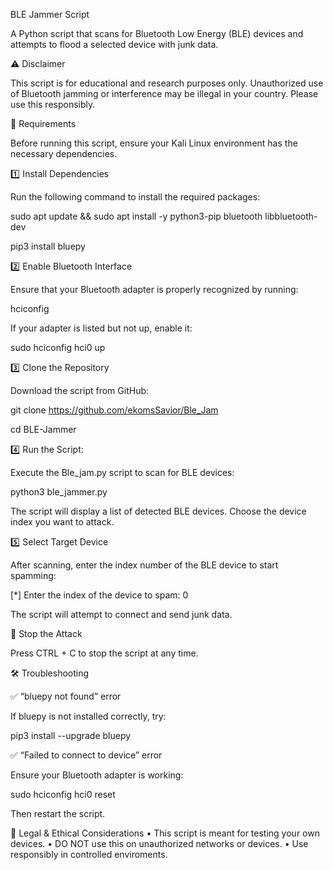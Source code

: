 BLE Jammer Script

A Python script that scans for Bluetooth Low Energy (BLE) devices and attempts to flood a selected device with junk data.

⚠️ Disclaimer

This script is for educational and research purposes only. Unauthorized use of Bluetooth jamming or interference may be illegal in your country. Please use this responsibly.

🔧 Requirements

Before running this script, ensure your Kali Linux environment has the necessary dependencies.

1️⃣ Install Dependencies

Run the following command to install the required packages:

sudo apt update && sudo apt install -y python3-pip bluetooth libbluetooth-dev

pip3 install bluepy

2️⃣ Enable Bluetooth Interface

Ensure that your Bluetooth adapter is properly recognized by running:

hciconfig

If your adapter is listed but not up, enable it:

sudo hciconfig hci0 up

3️⃣ Clone the Repository

Download the script from GitHub:

git clone https://github.com/ekomsSavior/Ble_Jam

cd BLE-Jammer

4️⃣ Run the Script:

Execute the Ble_jam.py script to scan for BLE devices:

python3 ble_jammer.py

The script will display a list of detected BLE devices. Choose the device index you want to attack.

5️⃣ Select Target Device

After scanning, enter the index number of the BLE device to start spamming:

[*] Enter the index of the device to spam: 0

The script will attempt to connect and send junk data.

🛑 Stop the Attack

Press CTRL + C to stop the script at any time.

🛠 Troubleshooting

✅ “bluepy not found” error

If bluepy is not installed correctly, try:

pip3 install --upgrade bluepy

✅ “Failed to connect to device” error

Ensure your Bluetooth adapter is working:

sudo hciconfig hci0 reset

Then restart the script.

📜 Legal & Ethical Considerations
	•	This script is meant for testing your own devices.
	•	DO NOT use this on unauthorized networks or devices.
	•	Use responsibly in controlled enviroments.
